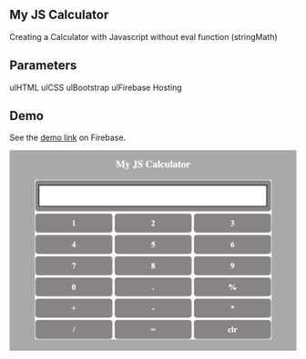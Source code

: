 ## My JS Calculator

Creating a Calculator with Javascript without eval function (stringMath)

## Parameters

ulHTML
ulCSS
ulBootstrap
ulFirebase Hosting


## Demo
See the [demo link](https://calculator2-a3d17.firebaseapp.com/) on Firebase. 

![Demo screen shot](https://github.com/NatalliaPahosava/calculator2/blob/main/img/--demo-img.png)
